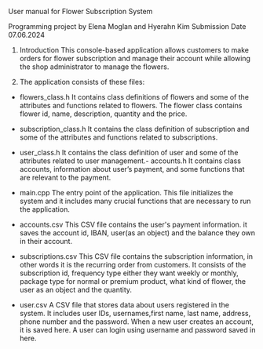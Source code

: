User manual for Flower Subscription System

Programming project by Elena Moglan and Hyerahn Kim
Submission Date 07.06.2024

1. Introduction
This console-based application allows customers to make orders for flower subscription and manage their account while allowing the shop administrator to manage the flowers.

2. The application consists of these files:
- flowers_class.h
It contains class definitions of flowers and some of the attributes and functions related to flowers.
The flower class contains flower id, name, description, quantity and the price.

- subscription_class.h
It contains the class definition of subscription and some of the attributes and functions related to subscriptions.

- user_class.h
It contains the class definition of user and some of the attributes related to user management.- accounts.h
It contains class accounts, information about user’s payment, and some functions that are relevant to the payment.

- main.cpp
The entry point of the application. This file initializes the system and it includes many crucial functions that are necessary to run the application.

- accounts.csv
This CSV file contains the user's payment information. it saves the account id, IBAN, user(as an object) and the balance they own in their account.

- subscriptions.csv
This CSV file contains the subscription information, in other words it is the recurring order from customers.
It consists of the subscription id, frequency type either they want weekly or monthly, package type for normal or premium product, what kind of flower, the user as an object and the quantity.

- user.csv
A CSV file that stores data about users registered in the system. It includes user IDs, usernames,first name, last name, address, phone number and the password.
When a new user creates an account, it is saved here. A user can login using username and password saved in here.

 
